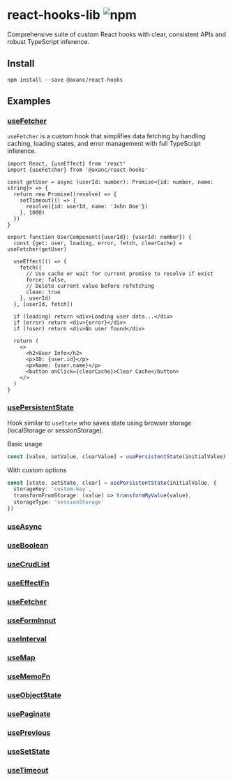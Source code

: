 # react-hooks-lib ![npm](https://img.shields.io/npm/v/@axanc/react-hooks)

Comprehensive suite of custom React hooks with clear, consistent APIs and robust TypeScript inference.

## Install

```
npm install --save @axanc/react-hooks
```

## Examples

### [useFetcher](src/useFetcher)

`useFetcher` is a custom hook that simplifies data fetching by handling caching, loading states, and error management
with full TypeScript inference.

```tsx
import React, {useEffect} from 'react'
import {useFetcher} from '@axanc/react-hooks'

const getUser = async (userId: number): Promise<{id: number, name: string}> => {
  return new Promise((resolve) => {
    setTimeout(() => {
      resolve({id: userId, name: 'John Doe'})
    }, 1000)
  })
}

export function UserComponent({userId}: {userId: number}) {
  const {get: user, loading, error, fetch, clearCache} = useFetcher(getUser)

  useEffect(() => {
    fetch({
      // Use cache or wait for current promise to resolve if exist
      force: false,
      // Delete current value before refetching
      clean: true
    }, userId)
  }, [userId, fetch])

  if (loading) return <div>Loading user data...</div>
  if (error) return <div>{error}</div>
  if (!user) return <div>No user found</div>

  return (
    <>
      <h2>User Info</h2>
      <p>ID: {user.id}</p>
      <p>Name: {user.name}</p>
      <button onClick={clearCache}>Clear Cache</button>
    </>
  )
}
```
### [usePersistentState](src/usePersistentState)

Hook similar to `useState` who saves state using browser storage (localStorage or sessionStorage).

Basic usage

```ts
const [value, setValue, clearValue] = usePersistentState(initialValue)
```

With custom options

```ts
const [state, setState, clear] = usePersistentState(initialValue, {
  storageKey: 'custom-key',
  transformFromStorage: (value) => transformMyValue(value),
  storageType: 'sessionStorage'
})
```

### [useAsync](src/useAsync)

### [useBoolean](src/useBoolean)

### [useCrudList](src/useCrudList)

### [useEffectFn](src/useEffectFn)

### [useFetcher](src/useFetcher)

### [useFormInput](src/useFormInput)

### [useInterval](src/useInterval)

### [useMap](src/useMap)

### [useMemoFn](src/useMemoFn)

### [useObjectState](src/useObjectState)

### [usePaginate](src/usePaginate)

### [usePrevious](src/usePrevious)

### [useSetState](src/useSetState)

### [useTimeout](src/useTimeout)
